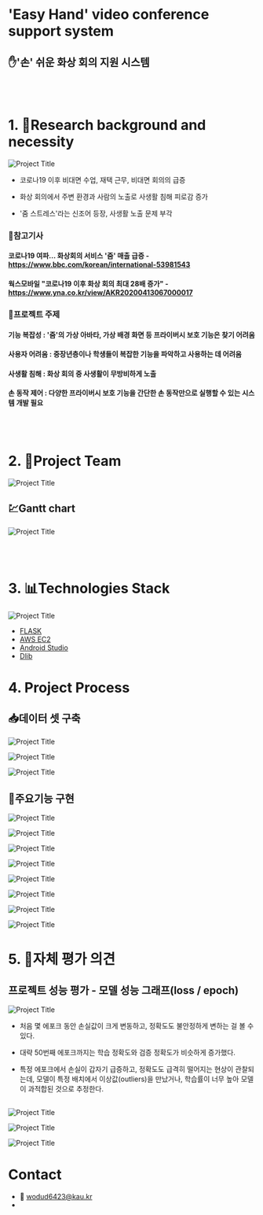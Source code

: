 # 'Easy Hand' video conference support system

## ✋'손' 쉬운 화상 회의 지원 시스템

<br>

</br>

# 1. 🧭Research background and necessity

![Project Title](img/선정이유사진01.png)

- 코로나19 이후 비대면 수업, 재택 근무, 비대면 회의의 급증

- 화상 회의에서 주변 환경과 사람의 노출로 사생활 침해 피로감 증가

- '줌 스트레스'라는 신조어 등장, 사생활 노출 문제 부각


### 📰참고기사

#### 코로나19 여파… 화상회의 서비스 '줌' 매출 급증 - https://www.bbc.com/korean/international-53981543

#### 웍스모바일 "코로나19 이후 화상 회의 최대 28배 증가" - https://www.yna.co.kr/view/AKR20200413067000017


### 🏴프로젝트 주제

#### 기능 복잡성 : '줌'의 가상 아바타, 가상 배경 화면 등 프라이버시 보호 기능은 찾기 어려움

#### 사용자 어려움 : 중장년층이나 학생들이 복잡한 기능을 파악하고 사용하는 데 어려움

#### 사생활 침해 : 화상 회의 중 사생활이 무방비하게 노출

#### 손 동작 제어 : 다양한 프라이버시 보호 기능을 간단한 손 동작만으로 실행할 수 있는 시스템 개발 필요

<br>

</br>

# 2. 🌝Project Team

![Project Title](img/팀역활01.png)

## 💹Gantt chart

![Project Title](img/일정간트차트01.png)

<br>

</br>

# 3. 📊Technologies Stack

![Project Title](img/기술스택01.png)

- [FLASK](https://flask.palletsprojects.com/en/3.0.x/)
- [AWS EC2](https://aws.amazon.com/ko/pm/ec2/?gclid=Cj0KCQjw2ou2BhCCARIsANAwM2Fvl1JEgLF-nt9pi6LoAAjTDbIZtSxlKan5_r2ELY6JUkk748ac8A0aAvxpEALw_wcB&trk=4c74fd91-5632-4f18-ac76-a6c66c92e185&sc_channel=ps&ef_id=Cj0KCQjw2ou2BhCCARIsANAwM2Fvl1JEgLF-nt9pi6LoAAjTDbIZtSxlKan5_r2ELY6JUkk748ac8A0aAvxpEALw_wcB:G:s&s_kwcid=AL!4422!3!477203497843!e!!g!!aws%20ec2!11549843702!111422708806) 
- [Android Studio](https://developer.android.com/studio?gad_source=1&gclid=Cj0KCQjw2ou2BhCCARIsANAwM2ElJwpX8AmXHdmDqeFXJeiNQMz6gyhSunPf7V0LzFr2tV11ZdIBClkaArGyEALw_wcB&gclsrc=aw.ds&hl=ko) 
- [Dlib](https://dlib.net/)

# 4. Project Process

## 📥데이터 셋 구축 
![Project Title](img/데이터셋구축00.png)

![Project Title](img/데이터셋구축01.png)

![Project Title](img/데이터셋구축02.png)

## 👋주요기능 구현

![Project Title](img/주요기능01.png)

![Project Title](img/주요기능02.png)

![Project Title](img/주요기능03.png)

![Project Title](img/주요기능04.png)

![Project Title](img/주요기능05.png)

![Project Title](img/주요기능06.png)

![Project Title](img/주요기능07.png)

![Project Title](img/주요기능08.png)

# 5. 👧자체 평가 의견

## 프로젝트 성능 평가 - 모델 성능 그래프(loss / epoch)
![Project Title](img/프로젝트성능평가.png)

- 처음 몇 에포크 동안 손실값이 크게 변동하고, 정확도도 불안정하게 변하는 걸 볼 수 있다.

- 대략 50번째 에포크까지는 학습 정확도와 검증 정확도가 비슷하게 증가했다.

- 특정 에포크에서 손실이 갑자기 급증하고, 정확도도 급격히 떨어지는 현상이 관찰되는데, 모델이 특정 배치에서 이상값(outliers)을 만났거나, 학습률이 너무 높아 모델이 과적합된 것으로 추정한다.

## 

![Project Title](img/프로젝트자체평가.png)

![Project Title](img/어플리케이션설명03.png)

![Project Title](img/어플리케이션설명04.png)


# Contact
- 📧 wodud6423@kau.kr
- 


